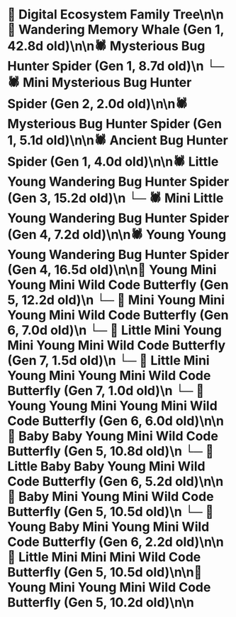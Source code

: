 # 🌳 Digital Ecosystem Family Tree\n\n🐋 Wandering Memory Whale (Gen 1, 42.8d old)\n\n🕷️ Mysterious Bug Hunter Spider (Gen 1, 8.7d old)\n  └─ 🕷️ Mini Mysterious Bug Hunter Spider (Gen 2, 2.0d old)\n\n🕷️ Mysterious Bug Hunter Spider (Gen 1, 5.1d old)\n\n🕷️ Ancient Bug Hunter Spider (Gen 1, 4.0d old)\n\n🕷️ Little Young Wandering Bug Hunter Spider (Gen 3, 15.2d old)\n  └─ 🕷️ Mini Little Young Wandering Bug Hunter Spider (Gen 4, 7.2d old)\n\n🕷️ Young Young Young Wandering Bug Hunter Spider (Gen 4, 16.5d old)\n\n🦋 Young Mini Young Mini Wild Code Butterfly (Gen 5, 12.2d old)\n  └─ 🦋 Mini Young Mini Young Mini Wild Code Butterfly (Gen 6, 7.0d old)\n    └─ 🦋 Little Mini Young Mini Young Mini Wild Code Butterfly (Gen 7, 1.5d old)\n    └─ 🦋 Little Mini Young Mini Young Mini Wild Code Butterfly (Gen 7, 1.0d old)\n  └─ 🦋 Young Young Mini Young Mini Wild Code Butterfly (Gen 6, 6.0d old)\n\n🦋 Baby Baby Young Mini Wild Code Butterfly (Gen 5, 10.8d old)\n  └─ 🦋 Little Baby Baby Young Mini Wild Code Butterfly (Gen 6, 5.2d old)\n\n🦋 Baby Mini Young Mini Wild Code Butterfly (Gen 5, 10.5d old)\n  └─ 🦋 Young Baby Mini Young Mini Wild Code Butterfly (Gen 6, 2.2d old)\n\n🦋 Little Mini Mini Mini Wild Code Butterfly (Gen 5, 10.5d old)\n\n🦋 Young Mini Young Mini Wild Code Butterfly (Gen 5, 10.2d old)\n\n